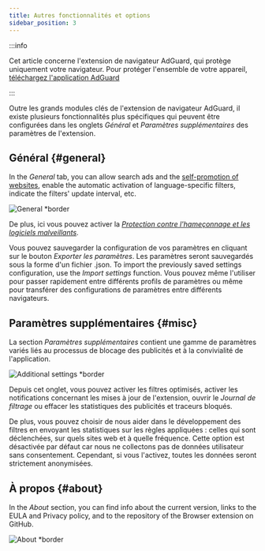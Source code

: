 ```yaml
---
title: Autres fonctionnalités et options
sidebar_position: 3
---
```


:::info

Cet article concerne l'extension de navigateur AdGuard, qui protège uniquement votre navigateur. Pour protéger l'ensemble de votre appareil, [téléchargez l'application AdGuard](https://agrd.io/download-kb-adblock)

:::

Outre les grands modules clés de l'extension de navigateur AdGuard, il existe plusieurs fonctionnalités plus spécifiques qui peuvent être configurées dans les onglets _Général_ et _Paramètres supplémentaires_ des paramètres de l'extension.

## Général {#general}

In the _General_ tab, you can allow search ads and the [self-promotion of websites](/general/ad-filtering/search-ads), enable the automatic activation of language-specific filters, indicate the filters' update interval, etc.

![General \*border](https://cdn.adtidy.org/content/Kb/ad_blocker/browser_extension/ad_blocker_browser_extension_general.png)

De plus, ici vous pouvez activer la [_Protection contre l'hameçonnage et les logiciels malveillants_](/general/browsing-security).

Vous pouvez sauvegarder la configuration de vos paramètres en cliquant sur le bouton _Exporter les paramètres_. Les paramètres seront sauvegardés sous la forme d'un fichier .json. To import the previously saved settings configuration, use the _Import settings_ function. Vous pouvez même l'utiliser pour passer rapidement entre différents profils de paramètres ou même pour transférer des configurations de paramètres entre différents navigateurs.

## Paramètres supplémentaires {#misc}

La section _Paramètres supplémentaires_ contient une gamme de paramètres variés liés au processus de blocage des publicités et à la convivialité de l'application.

![Additional settings \*border](https://cdn.adtidy.org/content/Kb/ad_blocker/browser_extension/ad_blocker_browser_extension_additional_settings.png)

Depuis cet onglet, vous pouvez activer les filtres optimisés, activer les notifications concernant les mises à jour de l'extension, ouvrir le _Journal de filtrage_ ou effacer les statistiques des publicités et traceurs bloqués.

De plus, vous pouvez choisir de nous aider dans le développement des filtres en envoyant les statistiques sur les règles appliquées : celles qui sont déclenchées, sur quels sites web et à quelle fréquence. Cette option est désactivée par défaut car nous ne collectons pas de données utilisateur sans consentement. Cependant, si vous l'activez, toutes les données seront strictement anonymisées.

## À propos {#about}

In the _About_ section, you can find info about the current version, links to the EULA and Privacy policy, and to the repository of the Browser extension on GitHub.

![About \*border](https://cdn.adtidy.org/content/Kb/ad_blocker/browser_extension/ad_blocker_browser_extension_about.png)
